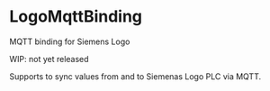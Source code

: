 # LogoMqttBinding
MQTT binding for Siemens Logo

WIP: not yet released

Supports to sync values from and to Siemenas Logo PLC via MQTT.

